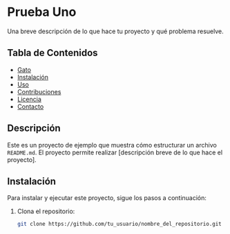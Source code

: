 # Prueba Uno

Una breve descripción de lo que hace tu proyecto y qué problema resuelve.

## Tabla de Contenidos

- [Gato](https://encrypted-tbn1.gstatic.com/images?q=tbn:ANd9GcQd1kWKsODGmz1P44kiLTfpeIOkaemYITnaRVOZEn372xCyrpNoQQ_dMDAV4dWLpVTDFekNEtlkJaDnhlTzoQWdNg)
- [Instalación](#instalación)
- [Uso](#uso)
- [Contribuciones](#contribuciones)
- [Licencia](#licencia)
- [Contacto](#contacto)

## Descripción

Este es un proyecto de ejemplo que muestra cómo estructurar un archivo `README.md`. El proyecto permite realizar [descripción breve de lo que hace el proyecto].

## Instalación

Para instalar y ejecutar este proyecto, sigue los pasos a continuación:

1. Clona el repositorio:

   ```bash
   git clone https://github.com/tu_usuario/nombre_del_repositorio.git
